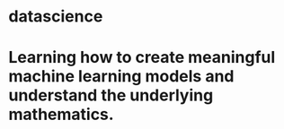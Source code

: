 # datascience
# Learning how to create meaningful machine learning models and understand the underlying mathematics. 
